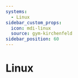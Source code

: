 ```yaml
---
systems:
  - Linux
sidebar_custom_props:
  icon: mdi-linux
  source: gym-kirchenfeld
sidebar_position: 60
---
```


# Linux



<Features/>
